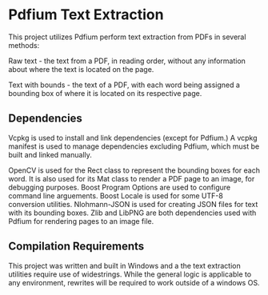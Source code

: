 # Pdfium Text Extraction

This project utilizes Pdfium perform text extraction from PDFs in several methods:

Raw text - the text from a PDF, in reading order, without any information about where the text is located on the page.

Text with bounds - the text of a PDF, with each word being assigned a bounding box of where it is located on its respective page.

## Dependencies

Vcpkg is used to install and link dependencies (except for Pdfium.)
A vcpkg manifest is used to manage dependencies excluding Pdfium, which must be built and linked manually.

OpenCV is used for the Rect class to represent the bounding boxes for each word. It is also used for its Mat class to render a PDF page to an image, for debugging purposes.
Boost Program Options are used to configure command line arguements.
Boost Locale is used for some UTF-8 conversion utilities.
Nlohmann-JSON is used for creating JSON files for text with its bounding boxes.
Zlib and LibPNG are both dependencies used with Pdfium for rendering pages to an image file.

## Compilation Requirements

This project was written and built in Windows and a the text extraction utilities require use of widestrings. While the general logic is applicable to any environment, rewrites will be required to work outside of a windows OS. 